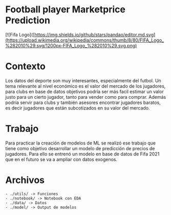 # Football player Marketprice Prediction

[![Fifa Logo]([https://img.shields.io/github/stars/pandao/editor.md.svg](https://upload.wikimedia.org/wikipedia/commons/thumb/8/80/FIFA_Logo_%282010%29.svg/1200px-FIFA_Logo_%282010%29.svg.png)

# Contexto

Los datos del deporte son muy interesantes, especialmente del futbol. Un tema relevante al nivel económico es el valor del mercado de los jugadores, 
para clubs en base de datos objetivos podría ser más facil estimar un valor justo para un cierto jugador, tanto para vender como para comprar. 
Además podría servir para clubs y también asesores encontrar jugadores baratos, es decir jugadores que están subcotizados en su valor del mercado.

# Trabajo

Para practicar la creación de modelos de ML se realizó ese trabajo que tiene como objetivo desarrollar un modelo de predicción de precios de jugadores.
Para ello se entrenó un modelo en base de datos de Fifa 2021 que en el futuro se va a ampliar con datos exogenos.

# Archivos
    - ./utils/ -> Funciones
    - ./notebook/ -> Notebook con EDA
    - ./data/ -> Datos
    - ./model/ -> Output de modelos
